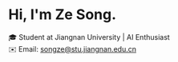 # Hi, I'm Ze Song.

🎓 Student at Jiangnan University | AI Enthusiast  
✉️ Email: songze@stu.jiangnan.edu.cn  
